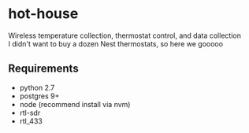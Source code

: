 # hot-house

Wireless temperature collection, thermostat control, and data collection  
I didn't want to buy a dozen Nest thermostats, so here we gooooo  

## Requirements

- python 2.7
- postgres 9+
- node (recommend install via nvm)
- rtl-sdr
- rtl_433
